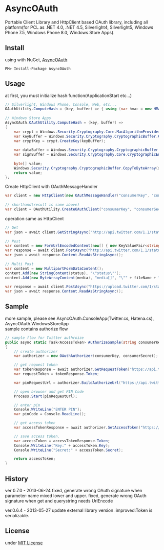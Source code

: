 AsyncOAuth
==========

Portable Client Library and HttpClient based OAuth library, including all platform(for PCL as .NET 4.0, .NET 4.5, Silverlight4, Silverlight5, Windows Phone 7.5, Windows Phone 8.0, Windows Store Apps).

Install
---
using with NuGet, [AsyncOAuth](https://nuget.org/packages/AsyncOAuth/)
```
PM> Install-Package AsyncOAuth
```

Usage
---
at first, you must initialize hash function(ApplicationStart etc...)

```csharp
// Silverlight, Windows Phone, Console, Web, etc...
OAuthUtility.ComputeHash = (key, buffer) => { using (var hmac = new HMACSHA1(key)) { return hmac.ComputeHash(buffer); } };
 
// Windows Store Apps
AsyncOAuth.OAuthUtility.ComputeHash = (key, buffer) =>
{
    var crypt = Windows.Security.Cryptography.Core.MacAlgorithmProvider.OpenAlgorithm("HMAC_SHA1");
    var keyBuffer = Windows.Security.Cryptography.CryptographicBuffer.CreateFromByteArray(key);
    var cryptKey = crypt.CreateKey(keyBuffer);
 
    var dataBuffer = Windows.Security.Cryptography.CryptographicBuffer.CreateFromByteArray(buffer);
    var signBuffer = Windows.Security.Cryptography.Core.CryptographicEngine.Sign(cryptKey, dataBuffer);
 
    byte[] value;
    Windows.Security.Cryptography.CryptographicBuffer.CopyToByteArray(signBuffer, out value);
    return value;
};
```

Create HttpClient with OAuthMessageHandler

```csharp
var client = new HttpClient(new OAuthMessageHandler("consumerKey", "consumerSecret", new AccessToken("accessToken", "accessTokenSecret")));
 
// shorthand(result is same above)
var client = OAuthUtility.CreateOAuthClient("consumerKey", "consumerSecret", new AccessToken("accessToken", "accessTokenSecret"));
```

operation same as HttpClient
```csharp
// Get
var json = await client.GetStringAsync("http://api.twitter.com/1.1/statuses/home_timeline.json?count=" + count + "&page=" + page);
 
// Post
var content = new FormUrlEncodedContent(new[] { new KeyValuePair<string, string>("status", status) });
var response = await client.PostAsync("http://api.twitter.com/1.1/statuses/update.json", content);
var json = await response.Content.ReadAsStringAsync();
 
// Multi Post
var content = new MultipartFormDataContent();
content.Add(new StringContent(status), "\"status\"");
content.Add(new ByteArrayContent(media), "media[]", "\"" + fileName + "\"");
 
var response = await client.PostAsync("https://upload.twitter.com/1/statuses/update_with_media.json", content);
var json = await response.Content.ReadAsStringAsync();
```

Sample
---
more sample, please see AsyncOAuth.ConsoleApp(Twitter.cs, Hatena.cs), AsyncOAuth.WindowsStoreApp  
sample contains authorize flow

```csharp
// sample flow for Twitter authroize
public async static Task<AccessToken> AuthorizeSample(string consumerKey, string consumerSecret)
{
    // create authorizer
    var authorizer = new OAuthAuthorizer(consumerKey, consumerSecret);

    // get request token
    var tokenResponse = await authorizer.GetRequestToken("https://api.twitter.com/oauth/request_token");
    var requestToken = tokenResponse.Token;

    var pinRequestUrl = authorizer.BuildAuthorizeUrl("https://api.twitter.com/oauth/authorize", requestToken);

    // open browser and get PIN Code
    Process.Start(pinRequestUrl);

    // enter pin
    Console.WriteLine("ENTER PIN");
    var pinCode = Console.ReadLine();

    // get access token
    var accessTokenResponse = await authorizer.GetAccessToken("https://api.twitter.com/oauth/access_token", requestToken, pinCode);

    // save access token.
    var accessToken = accessTokenResponse.Token;
    Console.WriteLine("Key:" + accessToken.Key);
    Console.WriteLine("Secret:" + accessToken.Secret);

    return accessToken;
}
```

History
---
ver 0.7.0 - 2013-06-24
    fixed, generate wrong OAuth signature when parameter-name mixed lower and upper.
    fixed, generate wrong OAuth signature when get and querystring needs UrlEncode

ver.0.6.4 - 2013-05-27
    update external library version.
    improved:Token is serializable.

License
---
under [MIT License](http://opensource.org/licenses/MIT)

